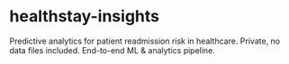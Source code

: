 # healthstay-insights
Predictive analytics for patient readmission risk in healthcare. Private, no data files included. End-to-end ML &amp; analytics pipeline.

